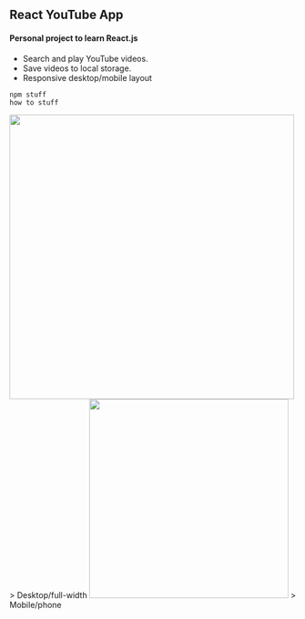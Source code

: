 ## React YouTube App

#### Personal project to learn React.js

- Search and play YouTube videos.
- Save videos to local storage.
- Responsive desktop/mobile layout

```
npm stuff
how to stuff

```
<img src="https://cloud.githubusercontent.com/assets/26286658/25241269/a0bf2faa-25b2-11e7-9fb6-f8f3bb86b8ec.JPG" alt="" width="500" />
> Desktop/full-width


<img src="https://cloud.githubusercontent.com/assets/26286658/25241273/a31f29bc-25b2-11e7-8a6a-804f318b1d55.JPG" alt="" width="350" />
> Mobile/phone
